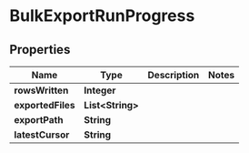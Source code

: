 

# BulkExportRunProgress


## Properties

| Name | Type | Description | Notes |
|------------ | ------------- | ------------- | -------------|
|**rowsWritten** | **Integer** |  |  |
|**exportedFiles** | **List&lt;String&gt;** |  |  |
|**exportPath** | **String** |  |  |
|**latestCursor** | **String** |  |  |



